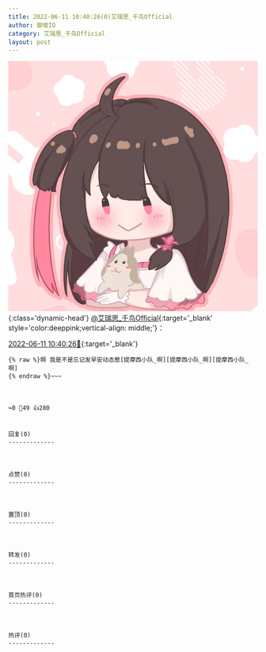 ```yaml
---
title: 2022-06-11 10:40:26(0)艾瑞思_千鸟Official
author: 御坂IO
category: 艾瑞思_千鸟Official
layout: post
---
```


![img](/images/7e08840c56f251de28bdf766b647bd5fe9a5d50a.jpg){:class='dynamic-head'}
[@艾瑞思_千鸟Official](https://space.bilibili.com/1090010845/dynamic){:target='_blank' style='color:deeppink;vertical-align: middle;'}：

[2022-06-11 10:40:26🔗](https://t.bilibili.com/670344863380668472){:target='_blank'}

~~~
{% raw %}啊 我是不是忘记发早安动态惹[提摩西小队_啊][提摩西小队_啊][提摩西小队_啊]
{% endraw %}~~~



↪️0 💬49 👍280


回复(0)
-------------



点赞(0)
-------------



置顶(0)
-------------



转发(0)
-------------



首页热评(0)
-------------



热评(0)
-------------



